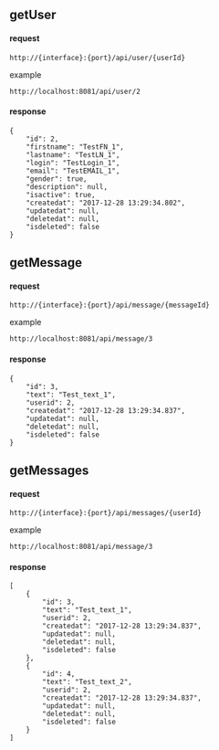 ## getUser
#### request
```
http://{interface}:{port}/api/user/{userId}
```
example
```
http://localhost:8081/api/user/2
```
#### response
```
{
    "id": 2,
    "firstname": "TestFN_1",
    "lastname": "TestLN_1",
    "login": "TestLogin_1",
    "email": "TestEMAIL_1",
    "gender": true,
    "description": null,
    "isactive": true,
    "createdat": "2017-12-28 13:29:34.802",
    "updatedat": null,
    "deletedat": null,
    "isdeleted": false
}
```

## getMessage
#### request
```
http://{interface}:{port}/api/message/{messageId}
```
example
```
http://localhost:8081/api/message/3
```
#### response
```
{
    "id": 3,
    "text": "Test_text_1",
    "userid": 2,
    "createdat": "2017-12-28 13:29:34.837",
    "updatedat": null,
    "deletedat": null,
    "isdeleted": false
}
```

## getMessages

#### request
```
http://{interface}:{port}/api/messages/{userId}
```
example
```
http://localhost:8081/api/message/3
```
#### response
```
[
    {
        "id": 3,
        "text": "Test_text_1",
        "userid": 2,
        "createdat": "2017-12-28 13:29:34.837",
        "updatedat": null,
        "deletedat": null,
        "isdeleted": false
    },
    {
        "id": 4,
        "text": "Test_text_2",
        "userid": 2,
        "createdat": "2017-12-28 13:29:34.837",
        "updatedat": null,
        "deletedat": null,
        "isdeleted": false
    }
]
```